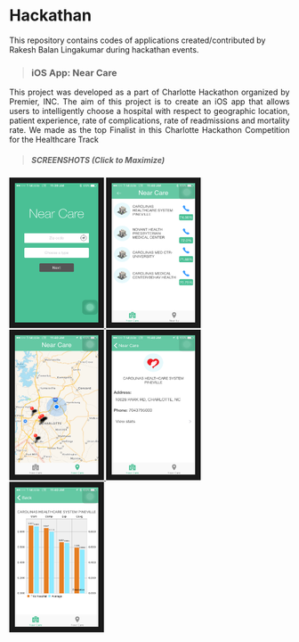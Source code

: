 # Hackathan
This repository contains codes of applications created/contributed by Rakesh Balan Lingakumar during hackathan events.

> ### iOS App: Near Care
<p align="justify">This project was developed as a part of Charlotte Hackathon organized by Premier, INC. The aim of this project is to create an iOS app that allows users to intelligently choose a hospital with respect to geographic location, patient experience, rate of complications, rate of readmissions and mortality rate. We made as the top Finalist in this Charlotte Hackathon Competition for the Healthcare Track</p>

> ##### SCREENSHOTS (Click to Maximize)

<a href="https://github.com/r-b-e-e/hackathon/blob/master/Near%20Care/Screenshots/front.png" target="_blank">
<img src="https://github.com/r-b-e-e/hackathon/blob/master/Near%20Care/Screenshots/front.png" 
alt="IMAGE ALT TEXT HERE" width="150" height="250" border="10" /></a><a href="https://github.com/r-b-e-e/hackathon/blob/master/Near%20Care/Screenshots/list.png" target="_blank">
<img src="https://github.com/r-b-e-e/hackathon/blob/master/Near%20Care/Screenshots/list.png" 
alt="IMAGE ALT TEXT HERE" width="150" height="250" border="10" /></a><a href="https://github.com/r-b-e-e/hackathon/blob/master/Near%20Care/Screenshots/maps.png" target="_blank">
<img src="https://github.com/r-b-e-e/hackathon/blob/master/Near%20Care/Screenshots/maps.png" 
alt="IMAGE ALT TEXT HERE" width="150" height="250" border="10" /></a><a href="https://github.com/r-b-e-e/hackathon/blob/master/Near%20Care/Screenshots/hos_details.png" target="_blank">
<img src="https://github.com/r-b-e-e/hackathon/blob/master/Near%20Care/Screenshots/hos_details.png" 
alt="IMAGE ALT TEXT HERE" width="150" height="250" border="10" /></a><a href="https://github.com/r-b-e-e/hackathon/blob/master/Near%20Care/Screenshots/graph.png" target="_blank">
<img src="https://github.com/r-b-e-e/hackathon/blob/master/Near%20Care/Screenshots/graph.png" 
alt="IMAGE ALT TEXT HERE" width="150" height="250" border="10" /></a>
<br>
